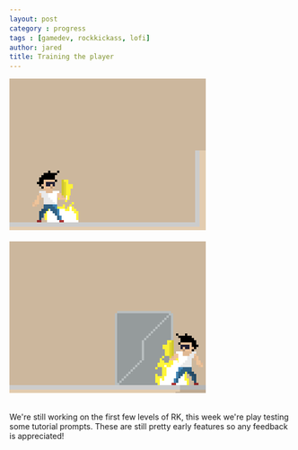 ```yaml
---
layout: post
category : progress
tags : [gamedev, rockkickass, lofi]
author: jared
title: Training the player
---
```


<img src="/assets/posts/tutorials/rk-tutorial-buttons-1.gif" />
<br /><br />

<img src="/assets/posts/tutorials/rk-tutorial-buttons-2.gif" />
<br /><br />

We're still working on the first few levels of RK, this week we're play testing some tutorial prompts. These are still pretty early features so any feedback is appreciated!

<br /><br />
